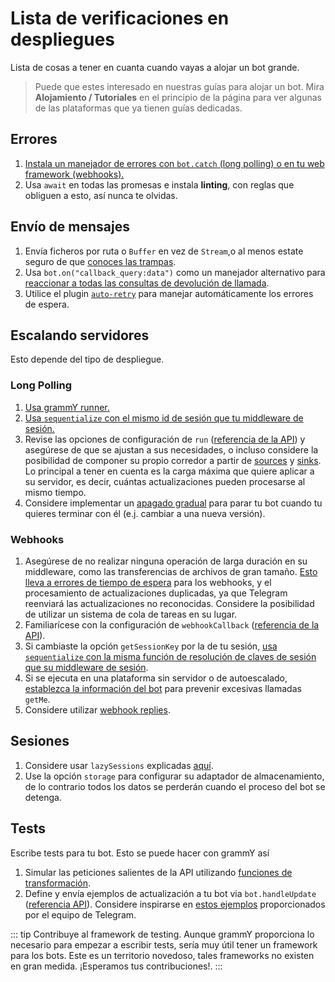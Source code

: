 # Lista de verificaciones en despliegues

Lista de cosas a tener en cuanta cuando vayas a alojar un bot grande.

> Puede que estes interesado en nuestras guías para alojar un bot. Mira
> **Alojamiento / Tutoriales** en el principio de la página para ver algunas de
> las plataformas que ya tienen guías dedicadas.

## Errores

1. [Instala un manejador de errores con `bot.catch` (long polling) o en tu web framework (webhooks).](../guide/errors)
2. Usa `await` en todas las promesas e instala **linting**, con reglas que
   obliguen a esto, así nunca te olvidas.

## Envío de mensajes

1. Envía ficheros por ruta o `Buffer` en vez de `Stream`,o al menos estate
   seguro de que
   [conoces las trampas](./transformers#casos-de-uso-de-las-funciones-de-transformacion).
2. Usa `bot.on("callback_query:data")` como un manejador alternativo para
   [reaccionar a todas las consultas de devolución de llamada](../plugins/keyboard#respondiendo-a-las-pulsaciones-del-teclado-en-linea).
3. Utilice el plugin [`auto-retry`](../plugins/auto-retry) para manejar
   automáticamente los errores de espera.

## Escalando servidores

Esto depende del tipo de despliegue.

### Long Polling

1. [Usa grammY runner.](../plugins/runner)
2. [Usa `sequentialize` con el mismo id de sesión que tu middleware de sesión.](./scaling#la-concurrencia-es-dificil)
3. Revise las opciones de configuración de `run`
   ([referencia de la API](/ref/runner/run)) y asegúrese de que se ajustan a sus
   necesidades, o incluso considere la posibilidad de componer su propio
   corredor a partir de [sources](/ref/runner/updatesource) y
   [sinks](/ref/runner/updatesink). Lo principal a tener en cuenta es la carga
   máxima que quiere aplicar a su servidor, es decir, cuántas actualizaciones
   pueden procesarse al mismo tiempo.
4. Considere implementar un
   [apagado gradual](../advanced/reliability#apagado-correcto) para parar tu bot
   cuando tu quieres terminar con él (e.j. cambiar a una nueva versión).

### Webhooks

1. Asegúrese de no realizar ninguna operación de larga duración en su
   middleware, como las transferencias de archivos de gran tamaño.
   [Esto lleva a errores de tiempo de espera](../guide/deployment-types#terminar-las-solicitudes-de-webhooks-a-tiempo)
   para los webhooks, y el procesamiento de actualizaciones duplicadas, ya que
   Telegram reenviará las actualizaciones no reconocidas. Considere la
   posibilidad de utilizar un sistema de cola de tareas en su lugar.
2. Familiarícese con la configuración de `webhookCallback`
   ([referencia de la API](/ref/core/webhookcallback)).
3. Si cambiaste la opción `getSessionKey` por la de tu sesión,
   [usa `sequentialize` con la misma función de resolución de claves de sesión que su middleware de sesión](./scaling#la-concurrencia-es-dificil).
4. Si se ejecuta en una plataforma sin servidor o de autoescalado,
   [establezca la información del bot](/ref/core/botconfig) para prevenir
   excesivas llamadas `getMe`.
5. Considere utilizar
   [webhook replies](../guide/deployment-types#webhook-reply).

## Sesiones

1. Considere usar `lazySessions` explicadas
   [aquí](../plugins/session#lazy-sessions).
2. Use la opción `storage` para configurar su adaptador de almacenamiento, de lo
   contrario todos los datos se perderán cuando el proceso del bot se detenga.

## Tests

Escribe tests para tu bot. Esto se puede hacer con grammY así

1. Simular las peticiones salientes de la API utilizando
   [funciones de transformación](./transformers).
2. Define y envía ejemplos de actualización a tu bot via `bot.handleUpdate`
   ([referencia API](/ref/core/bot#handleupdate)). Considere inspirarse en
   [estos ejemplos](https://core.telegram.org/bots/webhooks#testing-your-bot-with-updates)
   proporcionados por el equipo de Telegram.

::: tip Contribuye al framework de testing. Aunque grammY proporciona lo
necesario para empezar a escribir tests, sería muy útil tener un framework para
los bots. Este es un territorio novedoso, tales frameworks no existen en gran
medida. ¡Esperamos tus contribuciones!. :::
